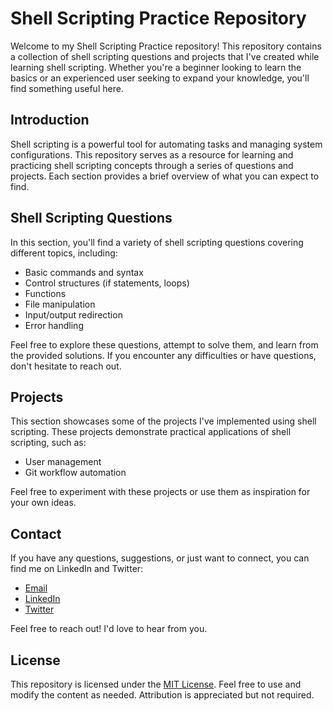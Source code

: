 # Shell Scripting Practice Repository

Welcome to my Shell Scripting Practice repository! This repository contains a collection of shell scripting questions and projects that I've created while learning shell scripting. Whether you're a beginner looking to learn the basics or an experienced user seeking to expand your knowledge, you'll find something useful here.


## Introduction

Shell scripting is a powerful tool for automating tasks and managing system configurations. This repository serves as a resource for learning and practicing shell scripting concepts through a series of questions and projects. Each section provides a brief overview of what you can expect to find.

## Shell Scripting Questions

In this section, you'll find a variety of shell scripting questions covering different topics, including:
- Basic commands and syntax
- Control structures (if statements, loops)
- Functions
- File manipulation
- Input/output redirection
- Error handling

Feel free to explore these questions, attempt to solve them, and learn from the provided solutions. If you encounter any difficulties or have questions, don't hesitate to reach out.

## Projects

This section showcases some of the projects I've implemented using shell scripting. These projects demonstrate practical applications of shell scripting, such as:
- User management
- Git workflow automation

Feel free to experiment with these projects or use them as inspiration for your own ideas.


## Contact

If you have any questions, suggestions, or just want to connect, you can find me on LinkedIn and Twitter:

- [Email](mailto:07abhiyadav7@gmail.com)
- [LinkedIn](www.linkedin.com/in/7abhishek-yadav)
- [Twitter](https://x.com/GyanniInsaan)

Feel free to reach out! I'd love to hear from you.

## License

This repository is licensed under the [MIT License](LICENSE). Feel free to use and modify the content as needed. Attribution is appreciated but not required.

